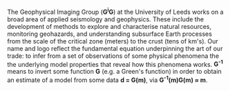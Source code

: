 The Geophysical Imaging Group (<strong>G<sup>i</sup>G</strong>) at the University of Leeds works on a broad area of applied seismology and geophysics. These include the development of methods to explore and characterise natural resources, monitoring geohazards, and understanding subsurface Earth processes from the scale of the critical zone (meters) to the crust (tens of km's). Our name and logo reflect the fundamental equation underpinning the art of our trade: to infer from a set of observations of some physical phenomena the the underlying model properties that reveal how this phenomena works. <strong>G<sup>-1</sup></strong> means to invert some function <strong>G</strong> (e.g. a Green's function) in order to obtain an estimate of a model from some data <strong>d&nbsp;=&nbsp;G(m)</strong>, via <strong>G<sup>-1</sup>(m)G(m)&nbsp;&thickapprox;&nbsp;m</strong>.
